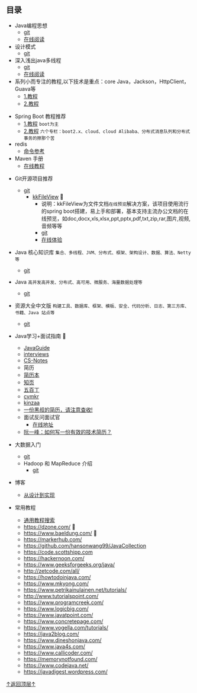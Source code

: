 ## 目录

* Java编程思想
  + [git](https://github.com/apachecn/thinking-in-java-zh) 
  + [在线阅读](http://www.yq1012.com/ThinkingInJava/)
* 设计模式
  * [git](https://github.com/iluwatar/java-design-patterns)
* 深入浅出java多线程
  + [git](https://github.com/RedSpider1/concurrent)
  + [在线阅读](http://concurrent.redspider.group/RedSpider.html)
* 系列小而专注的教程,以下技术是重点：core Java，Jackson，HttpClient，Guava等
  * [1.教程](https://github.com/eugenp/tutorials)
  * [2.教程](https://github.com/akullpp/awesome-java)
+ Spring Boot 教程推荐
  + [1.教程](https://github.com/xkcoding/spring-boot-demo) `boot为主`
  + [2.教程](https://github.com/YunaiV/SpringBoot-Labs) `六个专栏：boot2.x、cloud、cloud Alibaba、分布式消息队列和分布式事务的擦那个苦`
+ redis 
  + [命令参考](http://doc.redisfans.com/)
+ Maven 手册
  + [在线教程](https://www.yuque.com/inuter/bc7ikc/ngeqot)
* Git开源项目推荐
  * [git](https://github.com/GitHubDaily/GitHubDaily)
    * [kkFileView](https://kkfileview.keking.cn/zh-cn/index.html) :black_heart:
      + 说明：kkFileView为文件文档`在线预览`解决方案，该项目使用流行的spring boot搭建，易上手和部署，基本支持主流办公文档的在线预览，如doc,docx,xls,xlsx,ppt,pptx,pdf,txt,zip,rar,图片,视频,音频等等
      + [git](https://github.com/kekingcn/kkFileView)
      + [在线体验](https://kkfileview.keking.cn/zh-cn/index.html)
* Java 核心知识库 `集合、多线程、JVM、分布式、框架、架构设计、数据、算法、Netty等`
  * [git](https://github.com/crossoverJie/JCSprout)
* Java `高并发高并发、分布式、高可用、微服务、海量数据处理等`
  * [git](https://github.com/doocs/advanced-java)
* 资源大全中文版 `构建工具、数据库、框架、模板、安全、代码分析、日志、第三方库、书籍、Java 站点等`
  * [git](https://github.com/jobbole/awesome-java-cn) 
* Java学习+面试指南 :black_heart:
  * [JavaGuide](https://github.com/Snailclimb/JavaGuide)
  * [interviews](https://github.com/kdn251/interviews)
  * [CS-Notes](https://github.com/CyC2018/CS-Notes)
  * 简历
  * [简历本](http://www.jianliben.com/ "建立本")
  * [知页](https://www.zhiyeapp.com/ "知页")
  * [五百丁](https://www.500d.me/ "五百丁")
  * [cvmkr](https://cvmkr.com/?lang=zh "cvmkr")
  * [kinzaa](https://kinzaa.com/#sign-up-box "kinzaa")
  * [一份黑叔的简历，请注意查收!](https://mp.weixin.qq.com/s?__biz=MzI3NDczNzU0OQ==&mid=2247484106&idx=1&sn=9e5db59ac6c985cd74d5b01161304113&scene=21#wechat_redirect "一份黑叔的简历，请注意查收!")
  * 面试反问面试官
    * [在线地址](https://github.com/yifeikong/reverse-interview-zh)
  * [阮一峰：如何写一份有效的技术简历？](http://www.ruanyifeng.com/blog/2020/01/technical-resume.html "如何写一份有效的技术简历？")

* 大数据入门
  * [git](https://github.com/heibaiying/BigData-Notes)
  * Hadoop 和 MapReduce 介绍
    * [git](https://github.com/P7h/IntroToHadoopAndMR__Udacity_Course)
* 博客
  * [从设计到实现](https://hacpai.com/article/1537690756242)
* 常用教程
  * [通用教程搜索](https://learn-anything.xyz/)
  * https://dzone.com/ :black_heart:
  + https://www.baeldung.com/ :black_heart:
  + https://markerhub.com/
  + https://github.com/hansonwang99/JavaCollection
  + https://code.scottshipp.com
  + https://hackernoon.com/
  + https://www.geeksforgeeks.org/java/
  * http://zetcode.com/all/
  * https://howtodoinjava.com/
  * https://www.mkyong.com/
  * https://www.petrikainulainen.net/tutorials/
  * http://www.tutorialspoint.com/
  * https://www.programcreek.com/
  * https://www.logicbig.com/
  * https://www.javatpoint.com/
  * https://www.concretepage.com/
  * https://www.vogella.com/tutorials/
  * https://java2blog.com/
  * https://www.dineshonjava.com/
  * https://www.java4s.com/
  * https://www.callicoder.com/
  * https://memorynotfound.com/
  * https://www.codejava.net/
  * https://javadigest.wordpress.com/

[↑返回顶层↑](#目录)
